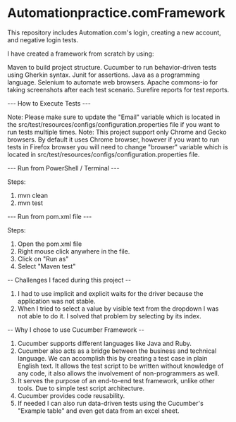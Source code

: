 # Automationpractice.comFramework


This repository includes Automation.com's login, creating a new account, and negative login tests.

I have created a framework from scratch by using: 

Maven to build project structure.
Cucumber to run behavior-driven tests using Gherkin syntax. 
Junit for assertions.
Java as a programming language. 
Selenium to automate web browsers. 
Apache commons-io for taking screenshots after each test scenario.
Surefire reports for test reports.

--- How to Execute Tests ---

Note: Please make sure to update the "Email" variable which is located in the src/test/resources/configs/configuration.properties file if you want to run tests multiple times.
Note: This project support only Chrome and Gecko browsers. By default it uses Chrome browser, 
however if you want to run tests in Firefox browser you will need to change "browser" variable which is located in src/test/resources/configs/configuration.properties file.


--- Run from PowerShell / Terminal ---

Steps:

1. mvn clean
2. mvn test

--- Run from pom.xml file ---

Steps:

1. Open the pom.xml file 
2. Right mouse click anywhere in the file.
3. Click on "Run as"
4. Select "Maven test"

-- Challenges I faced during this project --

1. I had to use implicit and explicit waits for the driver because the application was not stable.
2. When I tried to select a value by visible text from the dropdown I was not able to do it. I solved that problem by selecting by its index.

-- Why I chose to use Cucumber Framework --

1. Cucumber supports different languages like Java and Ruby. 
2. Cucumber also acts as a bridge between the business and technical language. We can accomplish this by creating a test case in plain English text. 
It allows the test script to be written without knowledge of any code, it also allows the involvement of non-programmers as well. 
3. It serves the purpose of an end-to-end test framework, unlike other tools. Due to simple test script architecture.
4. Cucumber provides code reusability.
5. If needed I can also run data-driven tests using the Cucumber's "Example table" and even get data from an excel sheet.
